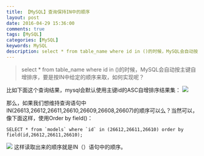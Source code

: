 ```yaml
---
title: 【MySQL】查询保持IN中的顺序
layout: post
date: 2016-04-29 15:36:00
comments: true
tags: [MySQL]
categories: [MySQL]
keywords: MySQL
description: select * from table_name where id in ()的时候，MySQL会自动按主键自增排序，要是按IN中给定的顺序来取，如何实现呢？
---
```


> select * from table_name where id in ()的时候，MySQL会自动按主键自增排序，要是按IN中给定的顺序来取，如何实现呢？

比如下面这个查询结果，mysql会默认使用主键id的ASC自增排序结果集：
![](http://img.blog.csdn.net/20160429152929904)

<!--more-->


那么，如果我们想维持查询语句中IN(26613,26612,26611,26610,26609,26608,26607)的顺序可以么？当然可以，像下面这样，使用Order by field()：

```
SELECT * from `models` where `id` in (26612,26611,26610) order by field(id,26612,26611,26610);
```
![](http://img.blog.csdn.net/20160429153535569)
这样读取出来的顺序就是IN（）语句中的顺序。